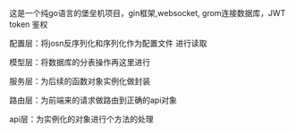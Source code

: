   这是一个纯go语言的堡垒机项目，gin框架,websocket, grom连接数据库，JWT token 鉴权

  配置层：将josn反序列化和序列化作为配置文件 进行读取

  模型层：将数据库的分表操作再这里进行

  服务层：为后续的函数对象实例化做封装

  路由层：为前端来的请求做路由到正确的api对象

  api层：为实例化的对象进行个方法的处理

